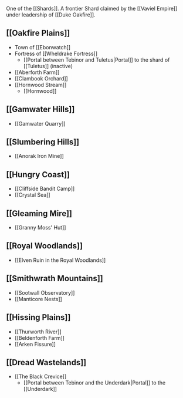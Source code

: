 One of the [[Shards]].
A frontier Shard claimed by the [[Vaviel Empire]] under leadership of [[Duke Oakfire]].

## [[Oakfire Plains]]
* Town of [[Ebonwatch]]
* Fortress of [[Wheldrake Fortress]]
	* [[Portal between Tebinor and Tuletus|Portal]] to the shard of [[Tuletus]] (inactive)
* [[Aberforth Farm]]
* [[Clambook Orchard]]
* [[Hornwood Stream]]
	* [[Hornwood]]

## [[Gamwater Hills]]
* [[Gamwater Quarry]]

## [[Slumbering Hills]]
* [[Anorak Iron Mine]]

## [[Hungry Coast]]
* [[Cliffside Bandit Camp]]
* [[Crystal Sea]]

## [[Gleaming Mire]]
* [[Granny Moss' Hut]]

##  [[Royal Woodlands]]
* [[Elven Ruin in the Royal Woodlands]]

## [[Smithwrath Mountains]]
* [[Sootwall Observatory]]
* [[Manticore Nests]]

## [[Hissing Plains]]
* [[Thurworth River]]
* [[Beldenforth Farm]]
* [[Arken Fissure]]

## [[Dread Wastelands]]
* [[The Black Crevice]]
	* [[Portal between Tebinor and the Underdark|Portal]] to the [[Underdark]]